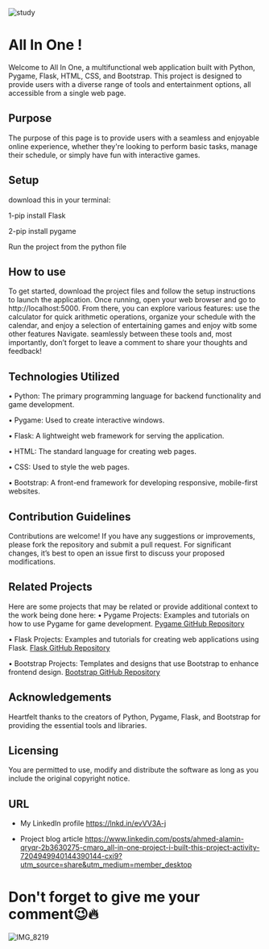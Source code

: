 ![study](https://github.com/Amedamin/My_Project/assets/138765878/403c643b-5bea-42b6-9e23-de1fd985729d)

# All In One !
Welcome to All In One, a multifunctional web application built with Python, Pygame, Flask, HTML, CSS, and Bootstrap. This project is designed to provide users with a diverse range of tools and entertainment options, all accessible from a single web page.

## Purpose 
The purpose of this page is to provide users with a seamless and enjoyable online experience, whether they're looking to perform basic tasks, manage their schedule, or simply have fun with interactive games.

## Setup
download this in your terminal:

1-pip install Flask

2-pip install pygame

Run the project from the python file

## How to use
To get started, download the project files and follow the setup instructions to launch the application. Once running, open your web browser and go to http://localhost:5000. From there, you can explore various features: use the calculator for quick arithmetic operations, organize your schedule with the calendar, and enjoy a selection of entertaining games and enjoy witb some other features Navigate. seamlessly between these tools and, most importantly, don’t forget to leave a comment to share your thoughts and feedback!

## Technologies Utilized
•	Python: The primary programming language for backend functionality and game development.

•	Pygame: Used to create interactive windows.

•	Flask: A lightweight web framework for serving the application.

•	HTML: The standard language for creating web pages.

•	CSS: Used to style the web pages.

•	Bootstrap: A front-end framework for developing responsive, mobile-first websites.

## Contribution Guidelines
Contributions are welcome! If you have any suggestions or improvements, please fork the repository and submit a pull request. For significant changes, it’s best to open an issue first to discuss your proposed modifications.

## Related Projects
Here are some projects that may be related or provide additional context to the work being done here:
•	Pygame Projects: Examples and tutorials on how to use Pygame for game development.
[Pygame GitHub Repository](https://github.com/pygame/pygame)

•	Flask Projects: Examples and tutorials for creating web applications using Flask.
[Flask GitHub Repository](https://github.com/pallets/flask)

•	Bootstrap Projects: Templates and designs that use Bootstrap to enhance frontend design.
[Bootstrap GitHub Repository](https://github.com/twbs/bootstrap)


## Acknowledgements
Heartfelt thanks to the creators of Python, Pygame, Flask, and Bootstrap for providing the essential tools and libraries.

## Licensing
You are permitted to use, modify and distribute the software as long as you include the original copyright notice.

## URL
- My LinkedIn profile
https://lnkd.in/evVV3A-j

- Project blog article
https://www.linkedin.com/posts/ahmed-alamin-qryqr-2b3630275-cmaro_all-in-one-project-i-built-this-project-activity-7204949940144390144-cxi9?utm_source=share&utm_medium=member_desktop


# Don't forget to give me your comment😉🔥
![IMG_8219](https://github.com/Amedamin/My_Project/assets/138765878/dbc6b122-7af0-455f-84ba-2cf6210907c6)
